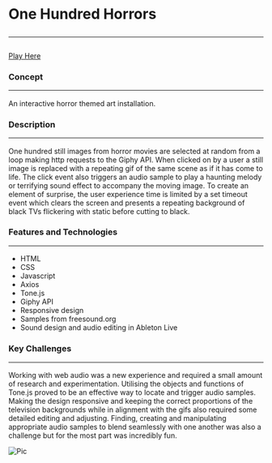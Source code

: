 # One Hundred Horrors <hr /> 
[Play Here](https://tomcat-js.github.io/Astronaughts-and-Holy-Crosses/)

### Concept <hr /> 
 An interactive horror themed art installation.  

### Description <hr /> 
One hundred still images from horror movies are selected at random from a loop making http requests to the Giphy API. When clicked on by a user a still image is replaced with a repeating gif of the same scene as if it has come to life. The click event also triggers an audio sample to play a haunting melody or terrifying sound effect to accompany the moving image. To create an element of surprise, the user experience time is limited by a set timeout event which clears the screen and presents a repeating background of black TVs flickering with static before cutting to black.      

### Features and Technologies <hr /> 
* HTML
* CSS
* Javascript
* Axios
* Tone.js
* Giphy API
* Responsive design
* Samples from freesound.org
* Sound design and audio editing in Ableton Live

### Key Challenges <hr /> 
Working with web audio was a new experience and required a small amount of research and experimentation. Utilising the objects and functions of Tone.js proved to be an effective way to locate and trigger audio samples. Making the design responsive and keeping the correct proportions of the television backgrounds while in alignment with the gifs also required some detailed editing and adjusting. Finding, creating and manipulating appropriate audio samples to blend seamlessly with one another was also a challenge but for the most part was incredibly fun.      

![Pic](https://imgur.com/jwKXb7r.png)